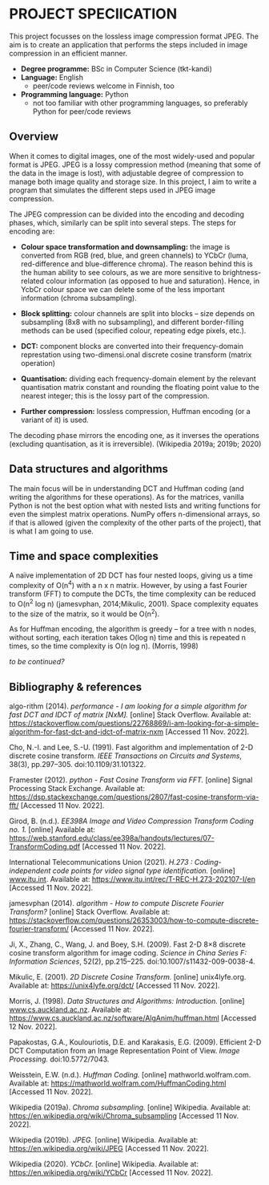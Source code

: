 # PROJECT SPECIICATION
This project focusses on the lossless image compression format JPEG. The aim is to create an application that performs the steps included in image compression in an efficient manner.

+ **Degree programme:** BSc in Computer Science (tkt-kandi)
+ **Language:** English
    + peer/code reviews welcome in Finnish, too
+ **Programming language:** Python
    + not too familiar with other programming languages, so preferably Python for peer/code reviews

## Overview

When it comes to digital images, one of the most widely-used and popular format is JPEG. JPEG is a lossy compression method (meaning that some of the data in the image is lost), with adjustable degree of compression to manage both image quality and storage size. In this project, I aim to write a program that simulates the different steps used in JPEG image compression.

The JPEG compression can be divided into the encoding and decoding phases, which, similarly can be split into several steps. The steps for encoding are:

+ **Colour space transformation and downsampling:** the image is converted from RGB (red, blue, and green channels) to YCbCr (luma, red-difference and blue-difference chroma). The reason behind this is the human ability to see colours, as we are more sensitive to brightness-related colour information (as opposed to hue and saturation). Hence, in YcbCr colour space we can delete some of the less important information (chroma subsampling).

+ **Block splitting:** colour channels are split into blocks – size depends on subsampling (8x8 with no subsampling), and different border-filling methods can be used (specified colour, repeating edge pixels, etc.).

+ **DCT:** component blocks are converted into their frequency-domain represtation using two-dimensi.onal discrete cosine transform (matrix operation)

+ **Quantisation:** dividing each frequency-domain element by the relevant quantisation matrix constant and rounding the floating point value to the nearest integer; this is the lossy part of the compression.

+ **Further compression:** lossless compression, Huffman encoding (or a variant of it) is used.

The decoding phase mirrors the encoding one, as it inverses the operations (excluding quantisation, as it is irreversible). (Wikipedia 2019a; 2019b; 2020)

## Data structures and algorithms

The main focus will be in understanding DCT and Huffman coding (and writing the algorithms for these operations). As for the matrices, vanilla Python is not the best option what with nested lists and writing functions for even the simplest matrix operations. NumPy offers n-dimensional arrays, so if that is allowed (given the complexity of the other parts of the project), that is what I am going to use.

## Time and space complexities

A naïve implementation of 2D DCT has four nested loops, giving us a time complexity of O(n<sup>4</sup>) with a n x n matrix. However, by using a fast Fourier transform (FFT) to compute the DCTs, the time complexity can be reduced to O(n<sup>2</sup> log n) (jamesvphan, 2014;Mikulic, 2001). Space complexity equates to the size of the matrix, so it would be O(n<sup>2</sup>).

As for Huffman encoding, the algorithm is greedy – for a tree with n nodes, without sorting, each iteration takes O(log n) time and this is repeated n times, so the time complexity is O(n log n). (Morris, 1998)

*to be continued?*

## Bibliography & references

algo-rithm (2014). *performance - I am looking for a simple algorithm for fast DCT and IDCT of matrix [NxM].* [online] Stack Overflow. Available at: https://stackoverflow.com/questions/22768869/i-am-looking-for-a-simple-algorithm-for-fast-dct-and-idct-of-matrix-nxm [Accessed 11 Nov. 2022].

Cho, N.-I. and Lee, S.-U. (1991). Fast algorithm and implementation of 2-D discrete cosine transform. *IEEE Transactions on Circuits and Systems*, 38(3), pp.297–305. doi:10.1109/31.101322.

Framester (2012). *python - Fast Cosine Transform via FFT.* [online] Signal Processing Stack Exchange. Available at: https://dsp.stackexchange.com/questions/2807/fast-cosine-transform-via-fft/ [Accessed 11 Nov. 2022].

Girod, B. (n.d.). *EE398A Image and Video Compression Transform Coding no. 1.* [online] Available at: https://web.stanford.edu/class/ee398a/handouts/lectures/07-TransformCoding.pdf [Accessed 11 Nov. 2022].

International Telecommunications Union (2021). *H.273 : Coding-independent code points for video signal type identification.* [online] www.itu.int. Available at: https://www.itu.int/rec/T-REC-H.273-202107-I/en [Accessed 11 Nov. 2022].

jamesvphan (2014). *algorithm - How to compute Discrete Fourier Transform?* [online] Stack Overflow. Available at: https://stackoverflow.com/questions/26353003/how-to-compute-discrete-fourier-transform/ [Accessed 11 Nov. 2022].

Ji, X., Zhang, C., Wang, J. and Boey, S.H. (2009). Fast 2-D 8×8 discrete cosine transform algorithm for image coding. *Science in China Series F: Information Sciences*, 52(2), pp.215–225. doi:10.1007/s11432-009-0038-4.

Mikulic, E. (2001). *2D Discrete Cosine Transform.* [online] unix4lyfe.org. Available at: https://unix4lyfe.org/dct/ [Accessed 11 Nov. 2022].

Morris, J. (1998). *Data Structures and Algorithms: Introduction.* [online] www.cs.auckland.ac.nz. Available at: https://www.cs.auckland.ac.nz/software/AlgAnim/huffman.html [Accessed 12 Nov. 2022].

Papakostas, G.A., Koulouriotis, D.E. and Karakasis, E.G. (2009). Efficient 2-D DCT Computation from an Image Representation Point of View. *Image Processing.* doi:10.5772/7043.

Weisstein, E.W. (n.d.). *Huffman Coding.* [online] mathworld.wolfram.com. Available at: https://mathworld.wolfram.com/HuffmanCoding.html [Accessed 11 Nov. 2022].

Wikipedia (2019a). *Chroma subsampling.* [online] Wikipedia. Available at: https://en.wikipedia.org/wiki/Chroma_subsampling [Accessed 11 Nov. 2022].

Wikipedia (2019b). *JPEG.* [online] Wikipedia. Available at: https://en.wikipedia.org/wiki/JPEG [Accessed 11 Nov. 2022].

Wikipedia (2020). *YCbCr.* [online] Wikipedia. Available at: https://en.wikipedia.org/wiki/YCbCr [Accessed 11 Nov. 2022].
‌